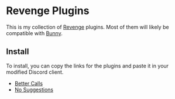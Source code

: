 # Revenge Plugins

This is my collection of [Revenge](https://github.com/revenge-mod/revenge) plugins. Most of them will likely be compatible with [Bunny](https://github.com/pyoncord/Bunny).

## Install

To install, you can copy the links for the plugins and paste it in your modified Discord client.

- [Better Calls](https://revenge.palmdevs.me/plugins/better-calls)
- [No Suggestions](https://revenge.palmdevs.me/plugins/no-suggestions)
